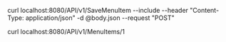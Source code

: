 curl localhost:8080/API/v1/SaveMenuItem --include --header "Content-Type: application/json" -d @body.json --request "POST"

curl localhost:8080/API/v1/MenuItems/1
